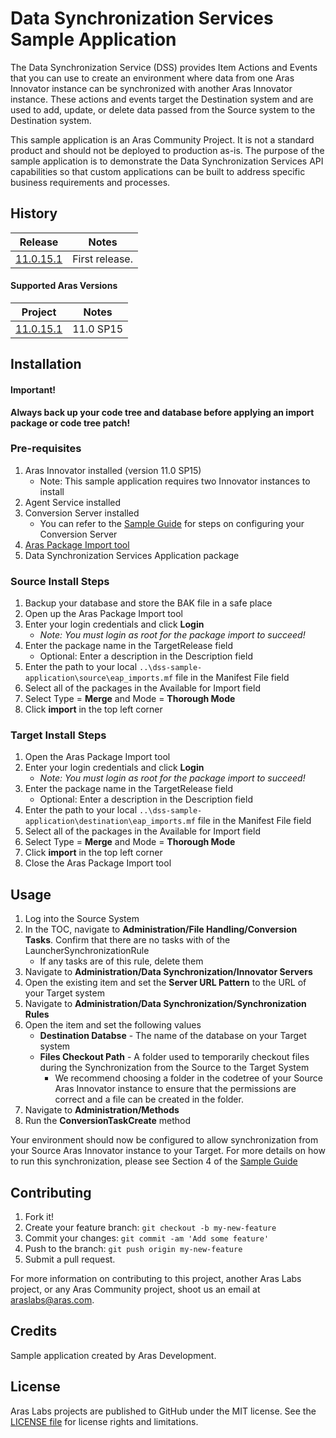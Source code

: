 # Data Synchronization Services Sample Application

The Data Synchronization Service (DSS) provides Item Actions and Events that you can use to create an environment where data from one Aras Innovator instance can be synchronized with another Aras Innovator instance. These actions and events target the Destination system and are used to add, update, or delete data passed from the Source system to the Destination system.

This sample application is an Aras Community Project. It is not a standard product and should not be deployed to production as-is. The purpose of the sample application is to demonstrate the Data Synchronization Services API capabilities so that custom applications can be built to address specific business requirements and processes.

## History

Release | Notes
--------|--------
[11.0.15.1](https://github.com/ArasLabs/dss-sample-application/releases/tag/11.0.15.1) | First release.

#### Supported Aras Versions
Project | Notes
--------|--------
[11.0.15.1](https://github.com/ArasLabs/dss-sample-application/releases/tag/11.0.15.1) | 11.0 SP15

## Installation

#### Important!
**Always back up your code tree and database before applying an import package or code tree patch!**

### Pre-requisites

1. Aras Innovator installed (version 11.0 SP15)
	* Note: This sample application requires two Innovator instances to install
2. Agent Service installed
3. Conversion Server installed
	* You can refer to the [Sample Guide](https://github.com/ArasLabs/vm-sample-application/blob/master/Documentation/Aras%20Innovator%2011.0%20-%20DSS%20Sample%20Package%20Guide) for steps on configuring your Conversion Server
4. [Aras Package Import tool](https://www.aras.com/support/downloads)
5. Data Synchronization Services Application package

### Source Install Steps

1. Backup your database and store the BAK file in a safe place
2. Open up the Aras Package Import tool
3. Enter your login credentials and click **Login**
	* _Note: You must login as root for the package import to succeed!_
4. Enter the package name in the TargetRelease field
	* Optional: Enter a description in the Description field
5. Enter the path to your local `..\dss-sample-application\source\eap_imports.mf` file in the Manifest File field
6. Select all of the packages in the Available for Import field
7. Select Type = **Merge** and Mode = **Thorough Mode**
8. Click **import** in the top left corner

### Target Install Steps

1. Open the Aras Package Import tool
2. Enter your login credentials and click **Login**
	* _Note: You must login as root for the package import to succeed!_
3. Enter the package name in the TargetRelease field
	* Optional: Enter a description in the Description field
4. Enter the path to your local `..\dss-sample-application\destination\eap_imports.mf` file in the Manifest File field
5. Select all of the packages in the Available for Import field
6. Select Type = **Merge** and Mode = **Thorough Mode**
7. Click **import** in the top left corner
8. Close the Aras Package Import tool

## Usage

1. Log into the Source System
2. In the TOC, navigate to **Administration/File Handling/Conversion Tasks**. Confirm that there are no tasks with of the LauncherSynchronizationRule
	* If any tasks are of this rule, delete them
3. Navigate to **Administration/Data Synchronization/Innovator Servers**
4. Open the existing item and set the **Server URL Pattern** to the URL of your Target system
5. Navigate to **Administration/Data Synchronization/Synchronization Rules**
6. Open the item and set the following values
	* **Destination Databse** - The name of the database on your Target system
	* **Files Checkout Path** - A folder used to temporarily checkout files during the Synchronization from the Source to the Target System
		* We recommend choosing a folder in the codetree of your Source Aras Innovator instance to ensure that the permissions are correct and a file can be created in the folder.
7. Navigate to **Administration/Methods**
8. Run the **ConversionTaskCreate** method

Your environment should now be configured to allow synchronization from your Source Aras Innovator instance to your Target. For more details on how to run this synchronization, please see Section 4 of the [Sample Guide](https://github.com/ArasLabs/vm-sample-application/blob/master/Documentation/Aras%20Innovator%2011.0%20-%20DSS%20Sample%20Package%20Guide)

## Contributing

1. Fork it!
2. Create your feature branch: `git checkout -b my-new-feature`
3. Commit your changes: `git commit -am 'Add some feature'`
4. Push to the branch: `git push origin my-new-feature`
5. Submit a pull request.

For more information on contributing to this project, another Aras Labs project, or any Aras Community project, shoot us an email at araslabs@aras.com.

## Credits

Sample application created by Aras Development.

## License

Aras Labs projects are published to GitHub under the MIT license. See the [LICENSE file](./LICENSE.md) for license rights and limitations.

